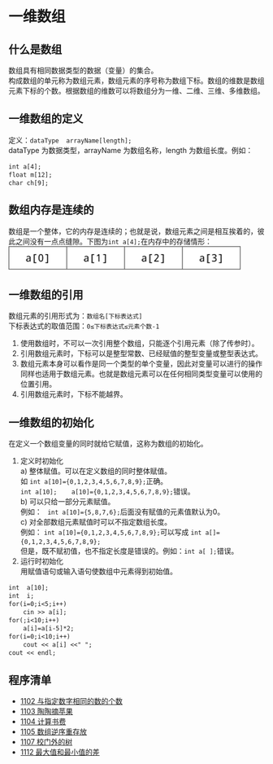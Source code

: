 # 一维数组
## 什么是数组
数组具有相同数据类型的数据（变量）的集合。  
构成数组的单元称为数组元素，数组元素的序号称为数组下标。数组的维数是数组元素下标的个数。根据数组的维数可以将数组分为一维、二维、三维、多维数组。  
## 一维数组的定义
定义：`dataType  arrayName[length];`  
dataType 为数据类型，arrayName 为数组名称，length 为数组长度。例如：  

```
int a[4];
float m[12];
char ch[9];
```

## 数组内存是连续的
数组是一个整体，它的内存是连续的；也就是说，数组元素之间是相互挨着的，彼此之间没有一点点缝隙。下图为`int a[4];`在内存中的存储情形：
![数组内存是连续的](https://github.com/csxlf/ybt_ssoier_cn/blob/main/ABC/image/009.png)

## 一维数组的引用
数组元素的引用形式为：`数组名[下标表达式]`  
下标表达式的取值范围：`0≤下标表达式≤元素个数-1`  
1. 使用数组时，不可以一次引用整个数组，只能逐个引用元素（除了传参时）。  
2. 引用数组元素时，下标可以是整型常数、已经赋值的整型变量或整型表达式。  
3. 数组元素本身可以看作是同一个类型的单个变量，因此对变量可以进行的操作同样也适用于数组元素。也就是数组元素可以在任何相同类型变量可以使用的位置引用。  
4. 引用数组元素时，下标不能越界。  

## 一维数组的初始化
在定义一个数组变量的同时就给它赋值，这称为数组的初始化。  
1. 定义时初始化  
a) 整体赋值。可以在定义数组的同时整体赋值。  
如    `int a[10]={0,1,2,3,4,5,6,7,8,9};`正确。  
 `int a[10];    a[10]={0,1,2,3,4,5,6,7,8,9};`错误。  
b) 可以只给一部分元素赋值。  
例如： ` int a[10]={5,8,7,6};`后面没有赋值的元素值默认为0。  
c) 对全部数组元素赋值时可以不指定数组长度。  
例如：    `int a[10]={0,1,2,3,4,5,6,7,8,9};`可以写成 `int a[]={0,1,2,3,4,5,6,7,8,9}; `  
但是，既不赋初值，也不指定长度是错误的。例如：`int a[ ];`错误。  
2. 运行时初始化  
用赋值语句或输入语句使数组中元素得到初始值。   

```
int  a[10];
int  i;
for(i=0;i<5;i++)
    cin >> a[i];
for(;i<10;i++)
    a[i]=a[i-5]*2;
for(i=0;i<10;i++)
    cout << a[i] <<" ";
cout << endl;
```

## 程序清单
* [1102	与指定数字相同的数的个数](https://github.com/csxlf/ybt_ssoier_cn/blob/main/1102.cpp)
* [1103	陶陶摘苹果](https://github.com/csxlf/ybt_ssoier_cn/blob/main/1103.cpp)
* [1104	计算书费](https://github.com/csxlf/ybt_ssoier_cn/blob/main/1104.cpp)
* [1105	数组逆序重存放](https://github.com/csxlf/ybt_ssoier_cn/blob/main/1105.cpp)
* [1107	校门外的树](https://github.com/csxlf/ybt_ssoier_cn/blob/main/1107.cpp)
* [1112	最大值和最小值的差](https://github.com/csxlf/ybt_ssoier_cn/blob/main/1112.cpp)